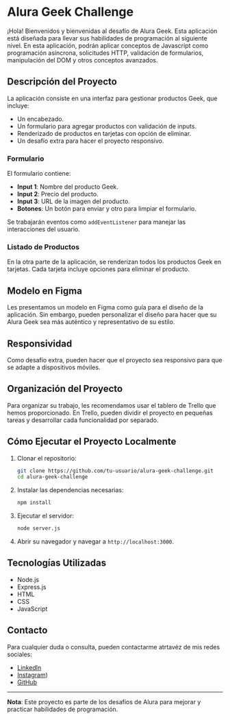 # Alura Geek Challenge

¡Hola! Bienvenidos y bienvenidas al desafío de Alura Geek. Esta aplicación está diseñada para llevar sus habilidades de programación al siguiente nivel. En esta aplicación, podrán aplicar conceptos de Javascript como programación asíncrona, solicitudes HTTP, validación de formularios, manipulación del DOM y otros conceptos avanzados.

## Descripción del Proyecto

La aplicación consiste en una interfaz para gestionar productos Geek, que incluye:

- Un encabezado.
- Un formulario para agregar productos con validación de inputs.
- Renderizado de productos en tarjetas con opción de eliminar.
- Un desafío extra para hacer el proyecto responsivo.

### Formulario

El formulario contiene:

- **Input 1**: Nombre del producto Geek.
- **Input 2**: Precio del producto.
- **Input 3**: URL de la imagen del producto.
- **Botones**: Un botón para enviar y otro para limpiar el formulario.

Se trabajarán eventos como `addEventListener` para manejar las interacciones del usuario.

### Listado de Productos

En la otra parte de la aplicación, se renderizan todos los productos Geek en tarjetas. Cada tarjeta incluye opciones para eliminar el producto.

## Modelo en Figma

Les presentamos un modelo en Figma como guía para el diseño de la aplicación. Sin embargo, pueden personalizar el diseño para hacer que su Alura Geek sea más auténtico y representativo de su estilo.

## Responsividad

Como desafío extra, pueden hacer que el proyecto sea responsivo para que se adapte a dispositivos móviles. 

## Organización del Proyecto

Para organizar su trabajo, les recomendamos usar el tablero de Trello que hemos proporcionado. En Trello, pueden dividir el proyecto en pequeñas tareas y desarrollar cada funcionalidad por separado.


## Cómo Ejecutar el Proyecto Localmente

1. Clonar el repositorio:

    ```bash
    git clone https://github.com/tu-usuario/alura-geek-challenge.git
    cd alura-geek-challenge
    ```

2. Instalar las dependencias necesarias:

    ```bash
    npm install
    ```

3. Ejecutar el servidor:

    ```bash
    node server.js
    ```

4. Abrir su navegador y navegar a `http://localhost:3000`.

## Tecnologías Utilizadas

- Node.js
- Express.js
- HTML
- CSS
- JavaScript

## Contacto

Para cualquier duda o consulta, pueden contactarme atrtavéz de mis redes sociales:

- [LinkedIn](https://www.linkedin.com/in/alejandromalacaramartinez/)
- [Instagram](https://www.instagram.com/alejandrom.a.m/))
- [GitHub](https://github.com/alejandromam)

---

**Nota**: Este proyecto es parte de los desafíos de Alura para mejorar y practicar habilidades de programación.
